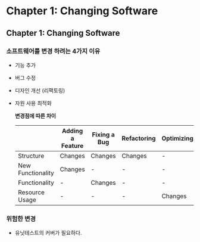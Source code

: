 # Chapter 1: Changing Software

## Chapter 1: Changing Software

### 소프트웨어를 변경 하려는 4가지 이유

* 기능 추가
* 버그 수정
* 디자인 개선 \(리팩토링\)
* 자원 사용 최적화

  **변경점에 따른 차이**

  |  | Adding a Feature | Fixing a Bug | Refactoring | Optimizing |
  | --- | --- | --- | --- | --- |
  | Structure | Changes | Changes | Changes | - |
  | New Functionality | Changes | - | - | - |
  | Functionality | - | Changes | - | - |
  | Resource Usage | - | - | - | Changes |

### 위험한 변경

* 유닛테스트의 커버가 필요하다.

